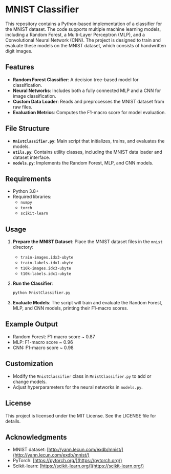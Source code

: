# MNIST Classifier

This repository contains a Python-based implementation of a classifier for the MNIST dataset. The code supports multiple machine learning models, including a Random Forest, a Multi-Layer Perceptron (MLP), and a Convolutional Neural Network (CNN). The project is designed to train and evaluate these models on the MNIST dataset, which consists of handwritten digit images.

## Features

- **Random Forest Classifier**: A decision tree-based model for classification.
- **Neural Networks**: Includes both a fully connected MLP and a CNN for image classification.
- **Custom Data Loader**: Reads and preprocesses the MNIST dataset from raw files.
- **Evaluation Metrics**: Computes the F1-macro score for model evaluation.

## File Structure

- **`MnistClassifier.py`**: Main script that initializes, trains, and evaluates the models.
- **`utils.py`**: Contains utility classes, including the MNIST data loader and dataset interface.
- **`models.py`**: Implements the Random Forest, MLP, and CNN models.

## Requirements

- Python 3.8+
- Required libraries:
    - `numpy`
    - `torch`
    - `scikit-learn`

## Usage

1. **Prepare the MNIST Dataset**: Place the MNIST dataset files in the `mnist` directory:
     - `train-images.idx3-ubyte`
     - `train-labels.idx1-ubyte`
     - `t10k-images.idx3-ubyte`
     - `t10k-labels.idx1-ubyte`

2. **Run the Classifier**:
     ```bash
     python MnistClassifier.py
     ```

3. **Evaluate Models**: The script will train and evaluate the Random Forest, MLP, and CNN models, printing their F1-macro scores.

## Example Output

- Random Forest: F1-macro score ~ 0.87
- MLP: F1-macro score ~ 0.96
- CNN: F1-macro score ~ 0.98

## Customization

- Modify the `MnistClassifier` class in `MnistClassifier.py` to add or change models.
- Adjust hyperparameters for the neural networks in `models.py`.

## License

This project is licensed under the MIT License. See the LICENSE file for details.

## Acknowledgments

- MNIST dataset: [http://yann.lecun.com/exdb/mnist/](http://yann.lecun.com/exdb/mnist/)
- PyTorch: [https://pytorch.org/](https://pytorch.org/)
- Scikit-learn: [https://scikit-learn.org/](https://scikit-learn.org/)  